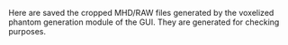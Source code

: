 Here are saved the cropped MHD/RAW files generated by the voxelized phantom generation module of the GUI. They are generated for checking purposes.

